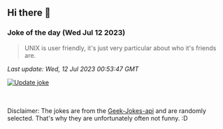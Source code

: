 ## Hi there 👋

### Joke of the day (Wed Jul 12 2023)
<!-- joke -->
>UNIX is user friendly, it's just very particular about who it's friends are.
<!-- /joke -->

*Last update: Wed, 12 Jul 2023 00:53:47 GMT*

[![Update joke](https://github.com/nclskfm/nclskfm/actions/workflows/joke.yml/badge.svg)](https://github.com/nclskfm/nclskfm/actions/workflows/joke.yml)

<br><br>
Disclaimer: The jokes are from the [Geek-Jokes-api](https://github.com/sameerkumar18/geek-joke-api) and are randomly selected. That's why they are unfortunately often not funny. :D
